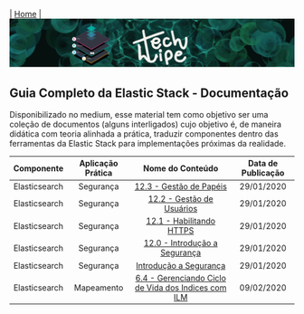| [Home](https://techlipe.github.io/guia-completo) |
![TL](banner-tl.png)

## Guia Completo da Elastic Stack - Documentação

Disponibilizado no medium, esse material tem como objetivo ser uma coleção de documentos (alguns interligados) cujo objetivo é, de maneira didática com teoria alinhada a prática, traduzir componentes dentro das ferramentas da Elastic Stack para implementações próximas da realidade.

| Componente | Aplicação Prática |Nome do Conteúdo	| Data de Publicação
| :---: | :---: | :---: | :---: |
| Elasticsearch | Segurança |[12.3 - Gestão de Papéis](https://medium.com/@fqueirooz80/elasticsearch-tudo-que-voc%C3%AA-precisa-saber-sobre-a-ferramenta-de-buscas-da-elastic-parte-12-3-980ce64b2554) | 29/01/2020
| Elasticsearch | Segurança |[12.2 - Gestão de Usuários](https://medium.com/@fqueirooz80/elasticsearch-tudo-que-voc%C3%AA-precisa-saber-sobre-a-ferramenta-de-buscas-da-elastic-parte-12-2-dce4a4ab89ab) | 29/01/2020
| Elasticsearch | Segurança |[12.1 - Habilitando HTTPS](https://medium.com/@fqueirooz80/elasticsearch-tudo-que-voc%C3%AA-precisa-saber-sobre-a-ferramenta-de-buscas-da-elastic-parte-12-1-954b053f23e5) | 29/01/2020
| Elasticsearch | Segurança |[12.0 - Introdução a Segurança](https://medium.com/@fqueirooz80/elasticsearch-tudo-que-voc%C3%AA-precisa-saber-sobre-a-ferramenta-de-buscas-da-elastic-parte-12-40875483dd7e)| 29/01/2020
| Elasticsearch | Segurança |[Introdução a Segurança](https://medium.com/@fqueirooz80/elasticsearch-tudo-que-voc%C3%AA-precisa-saber-sobre-a-ferramenta-de-buscas-da-elastic-parte-12-40875483dd7e)| 29/01/2020
| Elasticsearch | Mapeamento |[6.4 - Gerenciando Ciclo de Vida dos Indices com ILM](https://medium.com/@fqueirooz80/elasticsearch-tudo-que-voc%C3%AA-precisa-saber-sobre-a-ferramenta-de-buscas-da-elastic-parte-6-5-fc5d0d15aa01) |09/02/2020
